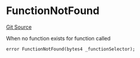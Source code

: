# FunctionNotFound
[Git Source](https://github.com/thrackle-io/tron/blob/a32755ef70ede3dfc3a49e226e4b15ac07a36ebd/src/client/token/handler/diamond/HandlerDiamond.sol)

When no function exists for function called


```solidity
error FunctionNotFound(bytes4 _functionSelector);
```

